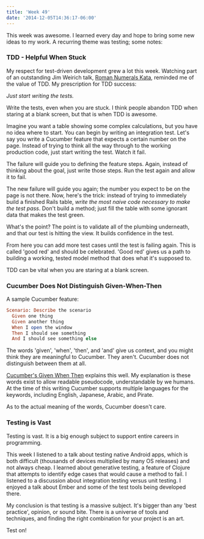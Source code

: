 ```yaml
---
title: 'Week 49'
date: '2014-12-05T14:36:17-06:00'
---
```


This week was awesome.  I learned every day and hope to bring some new ideas to my work.  A recurring theme was testing; some notes:

### TDD - Helpful When Stuck

My respect for test-driven development grew a lot this week.  Watching part of an outstanding Jim Weirich talk, <a href='https://www.youtube.com/watch?v=983zk0eqYLY'>Roman Numerals Kata</a>, reminded me of the value of TDD.  My prescription for TDD success:

<em>Just start writing the tests.</em>

Write the tests, even when you are stuck.  I think people abandon TDD when staring at a blank screen, but that is when TDD is awesome.

Imagine you want a table showing some complex calculations, but you have no idea where to start. You can begin by writing an integration test.  Let's say you write a Cucumber feature that expects a certain number on the page.  Instead of trying to think all the way through to the working production code, just start writing the test.  Watch it fail.

The failure will guide you to defining the feature steps.  Again, instead of thinking about the goal, just write those steps.  Run the test again and allow it to fail.

The new failure will guide you again; the number you expect to be on the page is not there.  Now, here's the trick: instead of trying to immediately build a finished Rails table, <em>write the most naive code necessary to make the test pass</em>.  Don't build a method; just fill the table with some ignorant data that makes the test green.

What's the point?  The point is to validate all of the plumbing underneath, and that our test is hitting the view.  It builds confidence in the test.

From here you can add more test cases until the test is failing again.  This is called 'good red' and should be celebrated.  'Good red' gives us a path to building a working, tested model method that does what it's supposed to.

TDD can be vital when you are staring at a blank screen.

### Cucumber Does Not Distinguish Given-When-Then

A sample Cucumber feature:

```ruby
Scenario: Describe the scenario
  Given one thing
  Given another thing
  When I open the window
  Then I should see something
  And I should see something else
```

The words 'given', 'when', 'then', and 'and' give us context, and you might think they are meaningful to Cucumber.  They aren't.  Cucumber does not distinguish between them at all.

<a href='https://github.com/cucumber/cucumber/wiki/Given-When-Then'>Cucumber's Given When Then</a> explains this well.  My explanation is these words exist to allow readable pseudocode, understandable by we humans.  At the time of this writing Cucumber supports multiple languages for the keywords, including English, Japanese, Arabic, and Pirate.

As to the actual meaning of the words, Cucumber doesn't care.

### Testing is Vast

Testing is vast. It is a big enough subject to support entire careers in programming.

This week I listened to a talk about testing native Android apps, which is both difficult (thousands of devices multiplied by many OS releases) and not always cheap.  I learned about generative testing, a feature of Clojure that attempts to identify edge cases that would cause a method to fail.  I listened to a discussion about integration testing versus unit testing.  I enjoyed a talk about Ember and some of the test tools being developed there.

My conclusion is that testing is a massive subject.  It's bigger than any 'best practice', opinion, or sound bite.  There is a universe of tools and techniques, and finding the right combination for your project is an art.

Test on!
